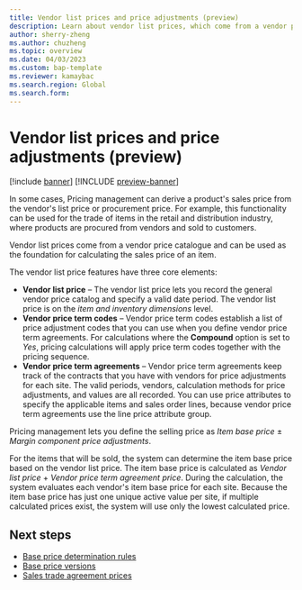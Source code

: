 ```yaml
---
title: Vendor list prices and price adjustments (preview)
description: Learn about vendor list prices, which come from a vendor price catalogue and can be used as the foundation for calculating the sales price of an item.
author: sherry-zheng
ms.author: chuzheng
ms.topic: overview
ms.date: 04/03/2023
ms.custom: bap-template
ms.reviewer: kamaybac
ms.search.region: Global
ms.search.form:
---
```


# Vendor list prices and price adjustments (preview)

[!include [banner](../includes/banner.md)]
[!INCLUDE [preview-banner](~/../shared-content/shared/preview-includes/preview-banner.md)]
<!-- KFM: Preview until further notice -->

In some cases, Pricing management can derive a product's sales price from the vendor's list price or procurement price. For example, this functionality can be used for the trade of items in the retail and distribution industry, where products are procured from vendors and sold to customers.

Vendor list prices come from a vendor price catalogue and can be used as the foundation for calculating the sales price of an item.

The vendor list price features have three core elements:

- **Vendor list price** – The vendor list price lets you record the general vendor price catalog and specify a valid date period. The vendor list price is on the *item and inventory dimensions* level.
- **Vendor price term codes** – Vendor price term codes establish a list of price adjustment codes that you can use when you define vendor price term agreements. For calculations where the **Compound** option is set to *Yes*, pricing calculations will apply price term codes together with the pricing sequence.
- **Vendor price term agreements** – Vendor price term agreements keep track of the contracts that you have with vendors for price adjustments for each site. The valid periods, vendors, calculation methods for price adjustments, and values are all recorded. You can use price attributes to specify the applicable items and sales order lines, because vendor price term agreements use the line price attribute group.

Pricing management lets you define the selling price as *Item base price* &plusmn; *Margin component price adjustments*.

For the items that will be sold, the system can determine the item base price based on the vendor list price. The item base price is calculated as *Vendor list price* + *Vendor price term agreement price*. During the calculation, the system evaluates each vendor's item base price for each site. Because the item base price has just one unique active value per site, if multiple calculated prices exist, the system will use only the lowest calculated price.

## Next steps

- [Base price determination rules](base-price-determination-rules.md)
- [Base price versions](base-price-versions.md)
- [Sales trade agreement prices](sales-trade-agreement-prices.md)
